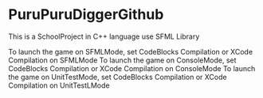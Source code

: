 PuruPuruDiggerGithub
====================

This is a SchoolProject in C++ language use SFML Library

To launch the game on SFMLMode, set CodeBlocks Compilation or XCode Compilation on SFMLMode
To launch the game on ConsoleMode, set CodeBlocks Compilation or XCode Compilation on ConsoleMode
To launch the game on UnitTestMode, set CodeBlocks Compilation or XCode Compilation on UnitTestLMode

